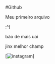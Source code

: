 #Github

	
Meu primeiro arquivo

:^)

bão de mais uai

jinx melhor champ

[![instagram](https://www.instagram.com/_cicero.santos/)]
